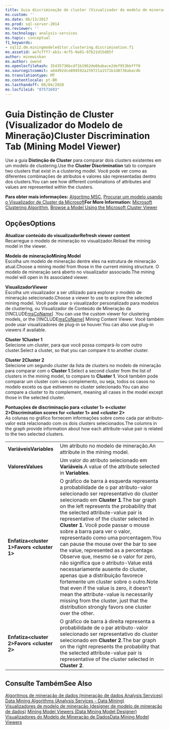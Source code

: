 ```yaml
---
title: Guia discriminação de cluster (Visualizador do modelo de mineração) | Microsoft Docs
ms.custom: ''
ms.date: 06/13/2017
ms.prod: sql-server-2014
ms.reviewer: ''
ms.technology: analysis-services
ms.topic: conceptual
f1_keywords:
- sql12.dm.miningmodeleditor.clustering.discrimination.f1
ms.assetid: ae7cfff7-ab1c-4cf5-9a91-97b21d15d85f
author: minewiskan
ms.author: owend
ms.openlocfilehash: 35435736bcdf1b1962de6babace2def953bbfff0
ms.sourcegitcommit: ad4d92dce894592a259721a1571b1d8736abacdb
ms.translationtype: MT
ms.contentlocale: pt-BR
ms.lasthandoff: 08/04/2020
ms.locfileid: "87571693"
---
```

# <a name="cluster-discrimination-tab-mining-model-viewer"></a><span data-ttu-id="01bf3-102">Guia Distinção de Cluster (Visualizador do Modelo de Mineração)</span><span class="sxs-lookup"><span data-stu-id="01bf3-102">Cluster Discrimination Tab (Mining Model Viewer)</span></span>
  <span data-ttu-id="01bf3-103">Use a guia **Distinção de Cluster** para comparar dois clusters existentes em um modelo de clustering.</span><span class="sxs-lookup"><span data-stu-id="01bf3-103">Use the **Cluster Discrimination** tab to compare two clusters that exist in a clustering model.</span></span> <span data-ttu-id="01bf3-104">Você pode ver como as diferentes combinações de atributos e valores são representadas dentro dos clusters.</span><span class="sxs-lookup"><span data-stu-id="01bf3-104">You can see how different combinations of attributes and values are represented within the clusters.</span></span>  
  
 <span data-ttu-id="01bf3-105">**Para obter mais informações:** [Algoritmo MSC](data-mining/microsoft-clustering-algorithm.md), [Procurar um modelo usando o Visualizador de Cluster da Microsoft](data-mining/browse-a-model-using-the-microsoft-cluster-viewer.md)</span><span class="sxs-lookup"><span data-stu-id="01bf3-105">**For More Information:** [Microsoft Clustering Algorithm](data-mining/microsoft-clustering-algorithm.md), [Browse a Model Using the Microsoft Cluster Viewer](data-mining/browse-a-model-using-the-microsoft-cluster-viewer.md)</span></span>  
  
## <a name="options"></a><span data-ttu-id="01bf3-106">Opções</span><span class="sxs-lookup"><span data-stu-id="01bf3-106">Options</span></span>  
 <span data-ttu-id="01bf3-107">**Atualizar conteúdo do visualizador**</span><span class="sxs-lookup"><span data-stu-id="01bf3-107">**Refresh viewer content**</span></span>  
 <span data-ttu-id="01bf3-108">Recarregue o modelo de mineração no visualizador.</span><span class="sxs-lookup"><span data-stu-id="01bf3-108">Reload the mining model in the viewer.</span></span>  
  
 <span data-ttu-id="01bf3-109">**Modelo de mineração**</span><span class="sxs-lookup"><span data-stu-id="01bf3-109">**Mining Model**</span></span>  
 <span data-ttu-id="01bf3-110">Escolha um modelo de mineração dentre eles na estrutura de mineração atual.</span><span class="sxs-lookup"><span data-stu-id="01bf3-110">Choose a mining model from those in the current mining structure.</span></span> <span data-ttu-id="01bf3-111">O modelo de mineração será aberto no visualizador associado.</span><span class="sxs-lookup"><span data-stu-id="01bf3-111">The mining model will open in its associated viewer.</span></span>  
  
 <span data-ttu-id="01bf3-112">**Visualizador**</span><span class="sxs-lookup"><span data-stu-id="01bf3-112">**Viewer**</span></span>  
 <span data-ttu-id="01bf3-113">Escolha um visualizador a ser utilizado para explorar o modelo de mineração selecionado.</span><span class="sxs-lookup"><span data-stu-id="01bf3-113">Choose a viewer to use to explore the selected mining model.</span></span> <span data-ttu-id="01bf3-114">Você pode usar o visualizador personalizado para modelos de clustering, ou Visualizador de Conteúdo de Mineração da [!INCLUDE[msCoName](../includes/msconame-md.md)] .</span><span class="sxs-lookup"><span data-stu-id="01bf3-114">You can use the custom viewer for clustering models, or the [!INCLUDE[msCoName](../includes/msconame-md.md)] Mining Content Viewer.</span></span> <span data-ttu-id="01bf3-115">Você também pode usar visualizadores de plug-in se houver.</span><span class="sxs-lookup"><span data-stu-id="01bf3-115">You can also use plug-in viewers if available.</span></span>  
  
 <span data-ttu-id="01bf3-116">**Cluster 1**</span><span class="sxs-lookup"><span data-stu-id="01bf3-116">**Cluster 1**</span></span>  
 <span data-ttu-id="01bf3-117">Selecione um cluster, para que você possa compará-lo com outro cluster.</span><span class="sxs-lookup"><span data-stu-id="01bf3-117">Select a cluster, so that you can compare it to another cluster.</span></span>  
  
 <span data-ttu-id="01bf3-118">**Cluster 2**</span><span class="sxs-lookup"><span data-stu-id="01bf3-118">**Cluster 2**</span></span>  
 <span data-ttu-id="01bf3-119">Selecione um segundo cluster da lista de clusters no modelo de mineração para comparar com o **Cluster 1**.</span><span class="sxs-lookup"><span data-stu-id="01bf3-119">Select a second cluster from the list of clusters in the mining model, to compare to **Cluster 1**.</span></span> <span data-ttu-id="01bf3-120">Você também pode comparar um cluster com seu complemento, ou seja, todos os casos no modelo exceto os que estiverem no cluster selecionado.</span><span class="sxs-lookup"><span data-stu-id="01bf3-120">You can also compare a cluster to its complement, meaning all cases in the model except those in the selected cluster.</span></span>  
  
 <span data-ttu-id="01bf3-121">**Pontuações de discriminação para \<cluster 1> e\<cluster 2>**</span><span class="sxs-lookup"><span data-stu-id="01bf3-121">**Discrimination scores for \<cluster 1> and \<cluster 2>**</span></span>  
 <span data-ttu-id="01bf3-122">As colunas no gráfico fornecem informações sobre como cada par atributo-valor está relacionado com os dois clusters selecionados.</span><span class="sxs-lookup"><span data-stu-id="01bf3-122">The columns in the graph provide information about how each attribute-value pair is related to the two selected clusters.</span></span>  
  
|||  
|-|-|  
|<span data-ttu-id="01bf3-123">**Variáveis**</span><span class="sxs-lookup"><span data-stu-id="01bf3-123">**Variables**</span></span>|<span data-ttu-id="01bf3-124">Um atributo no modelo de mineração.</span><span class="sxs-lookup"><span data-stu-id="01bf3-124">An attribute in the mining model.</span></span>|  
|<span data-ttu-id="01bf3-125">**Valores**</span><span class="sxs-lookup"><span data-stu-id="01bf3-125">**Values**</span></span>|<span data-ttu-id="01bf3-126">Um valor do atributo selecionado em **Variáveis**.</span><span class="sxs-lookup"><span data-stu-id="01bf3-126">A value of the attribute selected in **Variables**.</span></span>|  
|<span data-ttu-id="01bf3-127">**Enfatiza\<cluster 1>**</span><span class="sxs-lookup"><span data-stu-id="01bf3-127">**Favors \<cluster 1>**</span></span>|<span data-ttu-id="01bf3-128">O gráfico de barra à esquerda representa a probabilidade de o par atributo-valor selecionado ser representativo do cluster selecionado em **Cluster 1**.</span><span class="sxs-lookup"><span data-stu-id="01bf3-128">The bar graph on the left represents the probability that the selected attribute-value pair is representative of the cluster selected in **Cluster 1**.</span></span> <span data-ttu-id="01bf3-129">Você pode passar o mouse sobre a barra para ver o valor, representado como uma porcentagem.</span><span class="sxs-lookup"><span data-stu-id="01bf3-129">You can pause the mouse over the bar to see the value, represented as a percentage.</span></span> <span data-ttu-id="01bf3-130">Observe que, mesmo se o valor for zero, não significa que o atributo-Value está necessariamente ausente do cluster, apenas que a distribuição favorece fortemente um cluster sobre o outro.</span><span class="sxs-lookup"><span data-stu-id="01bf3-130">Note that even if the value is zero, it doesn't mean the attribute-value is necessarily missing from the cluster, just that the distribution strongly favors one cluster over the other.</span></span>|  
|<span data-ttu-id="01bf3-131">**Enfatiza\<cluster 2>**</span><span class="sxs-lookup"><span data-stu-id="01bf3-131">**Favors \<cluster 2>**</span></span>|<span data-ttu-id="01bf3-132">O gráfico de barra à direita representa a probabilidade de o par atributo-valor selecionado ser representativo do cluster selecionado em **Cluster 2**.</span><span class="sxs-lookup"><span data-stu-id="01bf3-132">The bar graph on the right represents the probability that the selected attribute-value pair is representative of the cluster selected in **Cluster 2**.</span></span>|  
  
## <a name="see-also"></a><span data-ttu-id="01bf3-133">Consulte Também</span><span class="sxs-lookup"><span data-stu-id="01bf3-133">See Also</span></span>  
 <span data-ttu-id="01bf3-134">[Algoritmos de mineração de dados &#40;mineração de dados Analysis Services&#41;](data-mining/data-mining-algorithms-analysis-services-data-mining.md) </span><span class="sxs-lookup"><span data-stu-id="01bf3-134">[Data Mining Algorithms &#40;Analysis Services - Data Mining&#41;](data-mining/data-mining-algorithms-analysis-services-data-mining.md) </span></span>  
 <span data-ttu-id="01bf3-135">[Visualizadores de modelo de mineração &#40;designer de modelo de mineração de dados&#41;](mining-model-viewers-data-mining-model-designer.md) </span><span class="sxs-lookup"><span data-stu-id="01bf3-135">[Mining Model Viewers &#40;Data Mining Model Designer&#41;](mining-model-viewers-data-mining-model-designer.md) </span></span>  
 [<span data-ttu-id="01bf3-136">Visualizadores do Modelo de Mineração de Dados</span><span class="sxs-lookup"><span data-stu-id="01bf3-136">Data Mining Model Viewers</span></span>](data-mining/data-mining-model-viewers.md)  
  
  
